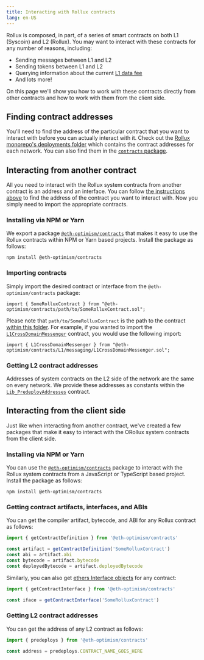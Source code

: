 ```yaml
---
title: Interacting with Rollux contracts
lang: en-US
---
```


Rollux is composed, in part, of a series of smart contracts on both L1 (Syscoin) and L2 (Rollux).
You may want to interact with these contracts for any number of reasons, including:

- Sending messages between L1 and L2
- Sending tokens between L1 and L2
- Querying information about the current [L1 data fee](./transaction-fees.md#the-l1-data-fee)
- And lots more!

On this page we'll show you how to work with these contracts directly from other contracts and how to work with them from the client side.

## Finding contract addresses

You'll need to find the address of the particular contract that you want to interact with before you can actually interact with it.
Check out the [Rollux monorepo's deployments folder](https://github.com/SYS-Labs/rollux/tree/develop/packages/contracts-bedrock/deployments) which contains the contract addresses for each network. You can also find them in the [`contracts` package](https://github.com/SYS-Labs/rollux/tree/master/packages/contracts).

## Interacting from another contract

All you need to interact with the Rollux system contracts from another contract is an address and an interface.
You can follow [the instructions above](#finding-contract-addresses) to find the address of the contract you want to interact with.
Now you simply need to import the appropriate contracts.

### Installing via NPM or Yarn

We export a package [`@eth-optimism/contracts`](https://www.npmjs.com/package/@eth-optimism/contracts?activeTab=readme) that makes it easy to use the Rollux contracts within NPM or Yarn based projects.
Install the package as follows:

```
npm install @eth-optimism/contracts
```

### Importing contracts

Simply import the desired contract or interface from the `@eth-optimism/contracts` package:

```solidity
import { SomeRolluxContract } from "@eth-optimism/contracts/path/to/SomeRolluxContract.sol";
```

Please note that `path/to/SomeRolluxContract` is the path to the contract [within this folder](https://github.com/SYS-Labs/rollux/tree/develop/packages/contracts/contracts).
For example, if you wanted to import the [`L1CrossDomainMessenger`](https://github.com/SYS-Labs/rollux/blob/develop/packages/contracts/contracts/L1/messaging/L1CrossDomainMessenger.sol) contract, you would use the following import:

```solidity
import { L1CrossDomainMessenger } from "@eth-optimism/contracts/L1/messaging/L1CrossDomainMessenger.sol";
```

### Getting L2 contract addresses

Addresses of system contracts on the L2 side of the network are the same on every network.
We provide these addresses as constants within the [`Lib_PredeployAddresses`](https://github.com/SYS-Labs/rollux/blob/develop/packages/contracts/contracts/libraries/constants/Lib_PredeployAddresses.sol) contract.

## Interacting from the client side

Just like when interacting from another contract, we've created a few packages that make it easy to interact with the ORollux system contracts from the client side.

### Installing via NPM or Yarn

You can use the [`@eth-optimism/contracts`](https://www.npmjs.com/package/@eth-optimism/contracts?activeTab=readme) package to interact with the Rollux system contracts from a JavaScript or TypeScript based project.
Install the package as follows:

```
npm install @eth-optimism/contracts
```

### Getting contract artifacts, interfaces, and ABIs

You can get the compiler artifact, bytecode, and ABI for any Rollux contract as follows:

```ts
import { getContractDefinition } from '@eth-optimism/contracts'

const artifact = getContractDefinition('SomeRolluxContract')
const abi = artifact.abi
const bytecode = artifact.bytecode
const deployedBytecode = artifact.deployedBytecode
```

Similarly, you can also get [ethers Interface objects](https://docs.ethers.io/v5/api/utils/abi/interface/) for any contract:

```ts
import { getContractInterface } from '@eth-optimism/contracts'

const iface = getContractInterface('SomeRolluxContract')
```

### Getting L2 contract addresses

You can get the address of any L2 contract as follows:

```ts
import { predeploys } from '@eth-optimism/contracts'

const address = predeploys.CONTRACT_NAME_GOES_HERE
```
